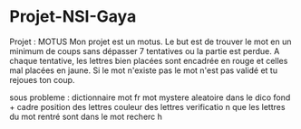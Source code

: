 # Projet-NSI-Gaya

Projet : MOTUS
Mon projet est un motus. Le but est de trouver le mot en un minimum de coups sans dépasser 7 tentatives ou la partie est perdue. A chaque tentative, les lettres bien placées sont encadrée en rouge et celles mal placées en jaune. Si le mot n'existe pas le mot n'est pas validé et tu rejoues ton coup.

sous probleme : dictionnaire mot fr
                mot mystere aleatoire dans le dico
                fond + cadre
                position des lettres
                couleur des lettres
                verificatio n que les lettres du mot rentré sont dans le mot recherc h
                
                
                
                
                
                
